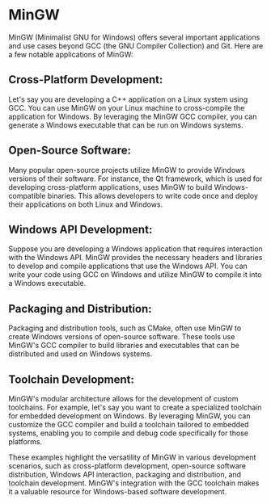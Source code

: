 # MinGW
MinGW (Minimalist GNU for Windows) offers several important applications and use cases beyond GCC (the GNU Compiler Collection) and Git. Here are a few notable applications of MinGW:

## Cross-Platform Development:
Let's say you are developing a C++ application on a Linux system using GCC. You can use MinGW on your Linux machine to cross-compile the application for Windows. By leveraging the MinGW GCC compiler, you can generate a Windows executable that can be run on Windows systems.

## Open-Source Software:
Many popular open-source projects utilize MinGW to provide Windows versions of their software. For instance, the Qt framework, which is used for developing cross-platform applications, uses MinGW to build Windows-compatible binaries. This allows developers to write code once and deploy their applications on both Linux and Windows.

## Windows API Development:
Suppose you are developing a Windows application that requires interaction with the Windows API. MinGW provides the necessary headers and libraries to develop and compile applications that use the Windows API. You can write your code using GCC on Windows and utilize MinGW to compile it into a Windows executable.

## Packaging and Distribution:
Packaging and distribution tools, such as CMake, often use MinGW to create Windows versions of open-source software. These tools use MinGW's GCC compiler to build libraries and executables that can be distributed and used on Windows systems.

## Toolchain Development:
MinGW's modular architecture allows for the development of custom toolchains. For example, let's say you want to create a specialized toolchain for embedded development on Windows. By leveraging MinGW, you can customize the GCC compiler and build a toolchain tailored to embedded systems, enabling you to compile and debug code specifically for those platforms.

These examples highlight the versatility of MinGW in various development scenarios, such as cross-platform development, open-source software distribution, Windows API interaction, packaging and distribution, and toolchain development. MinGW's integration with the GCC toolchain makes it a valuable resource for Windows-based software development.